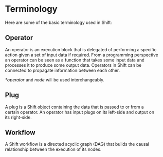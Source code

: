 # Terminology

Here are some of the basic terminology used in Shift:

## Operator

An operator is an execution block that is delegated of performing a specific action given a set of input data if required. From a programming perspective an operator can be seen as a function that takes some input data and processes it to produce some output data. Operators in Shift can be connected to propagate information between each other.  

*\*operator* and *node* will be used interchangeably.  

## Plug

A plug is a Shift object containing the data that is passed to or from a certain operator. An operator has input plugs on its left-side and output on its right-side.

## Workflow

A Shift workflow is a directed acyclic graph (DAG) that builds the causal relationship between the execution of its nodes.
